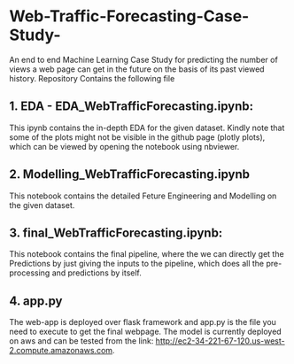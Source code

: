 # Web-Traffic-Forecasting-Case-Study-
An end to end Machine Learning Case Study for predicting the number of views a web page can get in the future on the basis of its past viewed history.
Repository Contains the following file

##  1. EDA - EDA_WebTrafficForecasting.ipynb:
This ipynb contains the in-depth EDA for the given dataset. Kindly note that some of the plots might not be visible in the github page (plotly plots), which can be     viewed by opening the notebook using nbviewer.

##  2. Modelling_WebTrafficForecasting.ipynb
This notebook contains the detailed Feture Engineering and Modelling on the given dataset.

##  3. final_WebTrafficForecasting.ipynb:
This notebook contains the final pipeline, where the we can directly get the Predictions by just giving the inputs to the pipeline, which does all the pre-             processing and predictions by itself.

##  4. app.py
The web-app is deployed over flask framework and app.py is the file you need to execute to get the final webpage.
The model is currently deployed on aws and can be tested from the link: http://ec2-34-221-67-120.us-west-2.compute.amazonaws.com.
